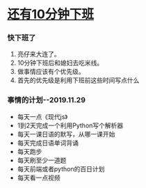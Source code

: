 # [还有10分钟下班](https://github.com/yihong0618/gitblog/issues/84)

### 快下班了
1. 亮仔来大连了。
2. 10分钟下班后和媳妇去吃米线。
3. 做事情应该有个优先级。
4. 首先的优先级是利用下班前这些时间写点什么
### 事情的计划--2019.11.29

- 每天一点《现代js》
- 1到2天完成一个利用Python写个解析器
- 每天一课日语的默写，从哪一课开始
- 每天完成日语单词背诵
- 每天跑步
- 每天刷至少一道题
- 每天前端或者python的百日计划
- 每天看一点视频